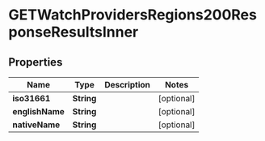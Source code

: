 

# GETWatchProvidersRegions200ResponseResultsInner


## Properties

| Name | Type | Description | Notes |
|------------ | ------------- | ------------- | -------------|
|**iso31661** | **String** |  |  [optional] |
|**englishName** | **String** |  |  [optional] |
|**nativeName** | **String** |  |  [optional] |



